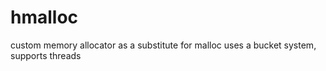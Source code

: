# hmalloc
custom memory allocator as a substitute for malloc
uses a bucket system, supports threads
